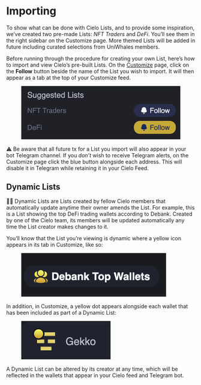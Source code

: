 # Importing

To show what can be done with Cielo Lists, and to provide some inspiration, we’ve created two pre-made Lists: _NFT Traders_ and _DeFi_. You’ll see them in the right sidebar on the Customize page. More themed Lists will be added in future including curated selections from UniWhales members.

Before running through the procedure for creating your own List, here’s how to import and view Cielo’s pre-built Lists. On the [Customize](https://app.cielo.finance/customize) page, click on the **Follow** button beside the name of the List you wish to import. It will then appear as a tab at the top of your Customize feed.

<figure><img src="../.gitbook/assets/unnamed (14).png" alt=""><figcaption></figcaption></figure>

⚠ Be aware that all future tx for a List you import will also appear in your bot Telegram channel. If you _don’t_ wish to receive Telegram alerts, on the Customize page click the blue button alongside each address. This will disable it in Telegram while retaining it in your Cielo Feed.

## Dynamic Lists

🏃‍♂️ Dynamic Lists are Lists created by fellow Cielo members that automatically update anytime their owner amends the List. For example, this is a List showing the top DeFi trading wallets according to Debank. Created by one of the Cielo team, its members will be updated automatically any time the List creator makes changes to it.

You’ll know that the List you’re viewing is dynamic where a yellow icon appears in its tab in Customize, like so:

<figure><img src="../.gitbook/assets/Screenshot 2022-10-17 at 12.17.41.png" alt=""><figcaption></figcaption></figure>

In addition, in Customize, a yellow dot appears alongside each wallet that has been included as part of a Dynamic List:

<figure><img src="../.gitbook/assets/Screenshot 2022-10-17 at 12.18.12.png" alt=""><figcaption></figcaption></figure>

A Dynamic List can be altered by its creator at any time, which will be reflected in the wallets that appear in your Cielo feed and Telegram bot.
